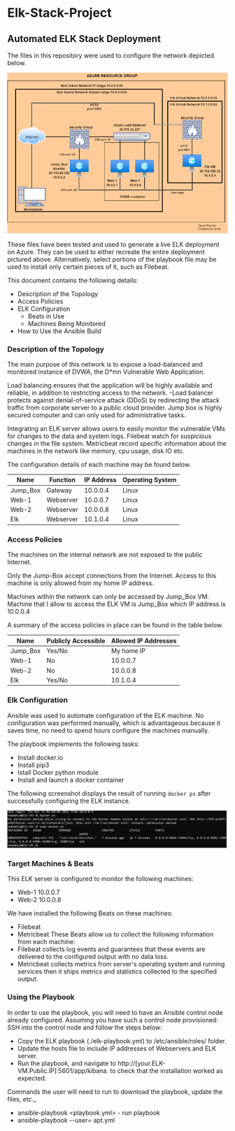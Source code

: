 # Elk-Stack-Project
## Automated ELK Stack Deployment

The files in this repository were used to configure the network depicted below.

![Network Diagram](Network_Diagrams/Network_Diagram.drawio.png)

These files have been tested and used to generate a live ELK deployment on Azure. They can be used to either recreate the entire deployment pictured above. Alternatively, select portions of the playbook file may be used to install only certain pieces of it, such as Filebeat.

 
This document contains the following details:
- Description of the Topology
- Access Policies
- ELK Configuration
  - Beats in Use
  - Machines Being Monitored
- How to Use the Ansible Build


### Description of the Topology

The main purpose of this network is to expose a load-balanced and monitored instance of DVWA, the D*mn Vulnerable Web Application.

Load balancing ensures that the application will be highly available and reliable, in addition to restricting access to the network.
-Load balancer protects against denial-of-service attack (DDoS) by redirecting the attack traffic from corporate server to a public cloud provider. Jump box is highly secured computer and can only used for administrative tasks.

Integrating an ELK server allows users to easily monitor the vulnerable VMs for changes to the data and system logs.
Filebeat watch for suspicious changes in the file system.
Metricbeat record specific information about the machines in the network like memory, cpu usage, disk IO etc.

The configuration details of each machine may be found below.

| Name     | Function | IP Address | Operating System |
|----------|----------|------------|------------------|
| Jump_Box | Gateway  | 10.0.0.4   | Linux            |
| Web-1    | Webserver| 10.0.0.7   | Linux            |
| Web-2    | Webserver| 10.0.0.8   | Linux            |
| Elk      | Webserver| 10.1.0.4   | Linux            |

### Access Policies

The machines on the internal network are not exposed to the public Internet. 

Only the Jump-Box accept connections from the Internet. Access to this machine is only allowed from my home IP address.

Machines within the network can only be accessed by Jump_Box VM.
Machine that I allow to access the ELK VM is Jump_Box which IP address is 10.0.0.4 

A summary of the access policies in place can be found in the table below.

| Name     | Publicly Accessible | Allowed IP Addresses |
|----------|---------------------|----------------------|
| Jump_Box | Yes/No              | My home IP           |
| Web-1    | No                  | 10.0.0.7             |
| Web-2    | No                  | 10.0.0.8             |
| Elk      | Yes/No              | 10.1.0.4             |

### Elk Configuration

Ansible was used to automate configuration of the ELK machine. No configuration was performed manually, which is advantageous because it saves time, no need to spend hours configure the machines manually. 

The playbook implements the following tasks:
- Install docker.io
- Install pip3
- Istall Docker python module
- Install and launch a docker container

The following screenshot displays the result of running `docker ps` after successfully configuring the ELK instance.

![docker ps output](Ansible/Ansible_Container.png)

### Target Machines & Beats
This ELK server is configured to monitor the following machines:
- Web-1 10.0.0.7
- Web-2 10.0.0.8

We have installed the following Beats on these machines:
- Filebeat
- Metricbeat
These Beats allow us to collect the following information from each machine:
- Filebeat collects log events and guarantees that these events are delivered to the configured output with no data loss.
- Metricbeat collects metrics from server's operating system and running services then it ships metrics and statistics collected to the specified output.

### Using the Playbook
In order to use the playbook, you will need to have an Ansible control node already configured. Assuming you have such a control node provisioned: 
SSH into the control node and follow the steps below:
- Copy the ELK playbook (./elk-playbook.yml) to /etc/ansible/roles/ folder.
- Update the hosts file to include IP addresses of Webservers and ELK server.
- Run the playbook, and navigate to http://[your.ELK-VM.Public.IP]:5601/app/kibana. to check that the installation worked as expected.

Commands the user will need to run to download the playbook, update the files, etc._
- ansible-playbook <playbook.yml> - run playbook
- ansible-playbook --user=<hosts> apt.yml
